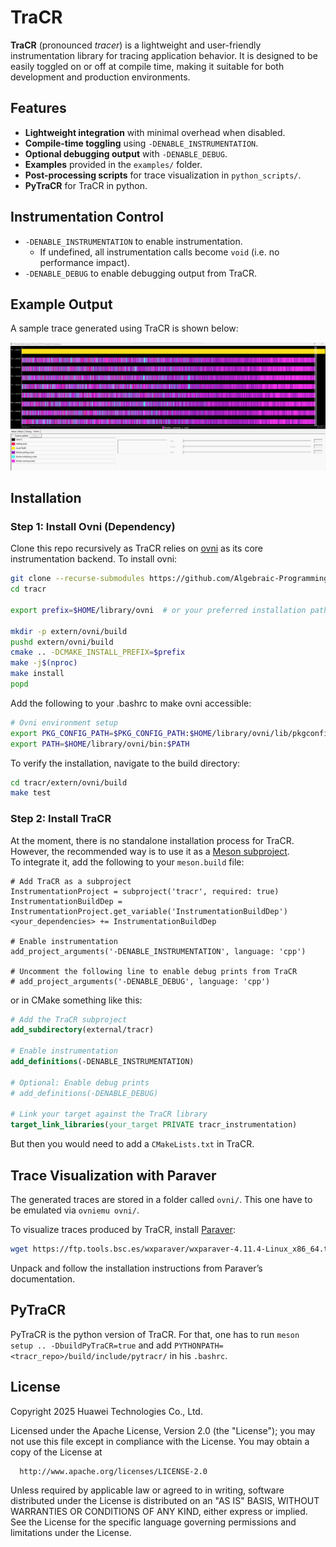 # TraCR

**TraCR** (pronounced *tracer*) is a lightweight and user-friendly instrumentation library for tracing application behavior. It is designed to be easily toggled on or off at compile time, making it suitable for both development and production environments.

## Features

- **Lightweight integration** with minimal overhead when disabled.
- **Compile-time toggling** using `-DENABLE_INSTRUMENTATION`.
- **Optional debugging output** with `-DENABLE_DEBUG`.
- **Examples** provided in the `examples/` folder.
- **Post-processing scripts** for trace visualization in `python_scripts/`.
- **PyTraCR** for TraCR in python.

## Instrumentation Control

- `-DENABLE_INSTRUMENTATION` to enable instrumentation.
  - If undefined, all instrumentation calls become `void` (i.e. no performance impact).
- `-DENABLE_DEBUG` to enable debugging output from TraCR.

## Example Output

A sample trace generated using TraCR is shown below:

![TaskR running Fibonacci(15) on 8 workers](images/paraver_view1.png)

## Installation

### Step 1: Install Ovni (Dependency)

Clone this repo recursively as TraCR relies on [ovni](https://github.com/bsc-pm/ovni) as its core instrumentation backend. To install ovni:

```bash
git clone --recurse-submodules https://github.com/Algebraic-Programming/TraCR.git
cd tracr

export prefix=$HOME/library/ovni  # or your preferred installation path

mkdir -p extern/ovni/build
pushd extern/ovni/build
cmake .. -DCMAKE_INSTALL_PREFIX=$prefix
make -j$(nproc)
make install
popd
```

Add the following to your .bashrc to make ovni accessible:

```bash
# Ovni environment setup
export PKG_CONFIG_PATH=$PKG_CONFIG_PATH:$HOME/library/ovni/lib/pkgconfig
export PATH=$HOME/library/ovni/bin:$PATH
```

To verify the installation, navigate to the build directory:

```bash
cd tracr/extern/ovni/build
make test
```

### Step 2: Install TraCR

At the moment, there is no standalone installation process for TraCR.  
However, the recommended way is to use it as a [Meson subproject](https://mesonbuild.com/Subprojects.html).  
To integrate it, add the following to your `meson.build` file:

```meson
# Add TraCR as a subproject
InstrumentationProject = subproject('tracr', required: true)
InstrumentationBuildDep = InstrumentationProject.get_variable('InstrumentationBuildDep')
<your_dependencies> += InstrumentationBuildDep

# Enable instrumentation
add_project_arguments('-DENABLE_INSTRUMENTATION', language: 'cpp')

# Uncomment the following line to enable debug prints from TraCR
# add_project_arguments('-DENABLE_DEBUG', language: 'cpp')
```

or in CMake something like this:

```cmake
# Add the TraCR subproject
add_subdirectory(external/tracr)

# Enable instrumentation
add_definitions(-DENABLE_INSTRUMENTATION)

# Optional: Enable debug prints
# add_definitions(-DENABLE_DEBUG)

# Link your target against the TraCR library
target_link_libraries(your_target PRIVATE tracr_instrumentation)
```

But then you would need to add a `CMakeLists.txt` in TraCR.

## Trace Visualization with Paraver

The generated traces are stored in a folder called `ovni/`. This one have to be emulated via `ovniemu ovni/`.

To visualize traces produced by TraCR, install [Paraver](https://tools.bsc.es/paraver):

```bash
wget https://ftp.tools.bsc.es/wxparaver/wxparaver-4.11.4-Linux_x86_64.tar.bz2
```

Unpack and follow the installation instructions from Paraver’s documentation.

## PyTraCR

PyTraCR is the python version of TraCR. For that, one has to run `meson setup .. -DbuildPyTraCR=true`
and add `PYTHONPATH=<tracr_repo>/build/include/pytracr/` in his `.bashrc`.


## License

Copyright 2025 Huawei Technologies Co., Ltd.

  Licensed under the Apache License, Version 2.0 (the "License");
  you may not use this file except in compliance with the License.
  You may obtain a copy of the License at

      http://www.apache.org/licenses/LICENSE-2.0

  Unless required by applicable law or agreed to in writing, software
  distributed under the License is distributed on an "AS IS" BASIS,
  WITHOUT WARRANTIES OR CONDITIONS OF ANY KIND, either express or implied.
  See the License for the specific language governing permissions and
  limitations under the License.
